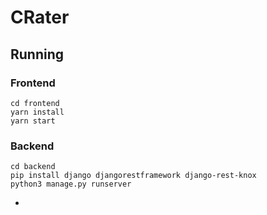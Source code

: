 # CRater

## Running

### Frontend

	cd frontend
	yarn install
	yarn start

### Backend

	cd backend
	pip install django djangorestframework django-rest-knox
	python3 manage.py runserver
*
